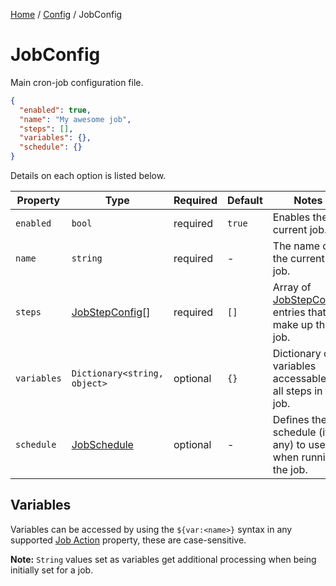 [Home](/README.md) / [Config](/docs/configuration/README.md) / JobConfig

# JobConfig
Main cron-job configuration file.

```json
{
  "enabled": true,
  "name": "My awesome job",
  "steps": [],
  "variables": {},
  "schedule": {}
}
```

Details on each option is listed below.

| Property | Type | Required | Default | Notes |
| --- | --- | ---- | ---- | --- |
| `enabled` | `bool` | required | `true` | Enables the current job. |
| `name` | `string` | required | - | The name of the current job. |
| `steps` | [JobStepConfig](/docs/models/JobStepConfig.md)[] | required | `[]` | Array of [JobStepConfig](/docs/models/JobStepConfig.md) entries that make up this job. |
| `variables` | `Dictionary<string, object>` | optional | `{}` | Dictionary of variables accessable to all steps in this job. |
| `schedule` | [JobSchedule](/docs/configuration/JobSchedule.md) | optional | - | Defines the schedule (if any) to use when running the job. |

## Variables
Variables can be accessed by using the `${var:<name>}` syntax in any supported [Job Action](/docs/job-actions/README.md) property, these are case-sensitive.

**Note:** `String` values set as variables get additional processing when being initially set for a job.
